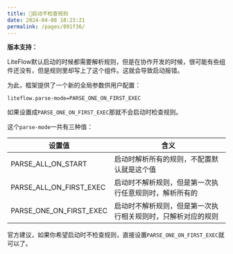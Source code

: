 ```yaml
---
title: 🍮启动不检查规则
date: 2024-04-08 18:23:21
permalink: /pages/891f36/
---
```


**版本支持：**<Badge text="v2.12.0+" vertical="middle"/>


LiteFlow默认启动的时候都需要解析规则，但是在协作开发的时候，很可能有些组件还没有，但是规则里却写上了这个组件。这就会导致启动报错。

为此，框架提供了一个新的全局参数供用户配置：

```properties
liteflow.parse-mode=PARSE_ONE_ON_FIRST_EXEC
```

如果设置成`PARSE_ONE_ON_FIRST_EXEC`那就不会启动时检查规则。

这个`parse-mode`一共有三种值：

| 设置值                  | 含义                                                         |
| ----------------------- | ------------------------------------------------------------ |
| PARSE_ALL_ON_START      | 启动时解析所有的规则，不配置默认就是这个值                   |
| PARSE_ALL_ON_FIRST_EXEC | 启动时不解析规则，但是第一次执行任意规则时，解析所有的       |
| PARSE_ONE_ON_FIRST_EXEC | 启动时不解析规则，但是第一次执行相关规则时，只解析对应的规则 |

官方建议，如果你希望启动时不检查规则，直接设置`PARSE_ONE_ON_FIRST_EXEC`就可以了。



